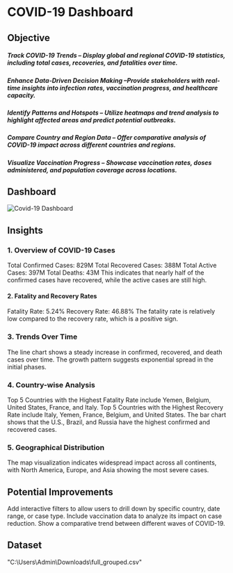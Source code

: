 # COVID-19 Dashboard

## Objective

##### Track COVID-19 Trends – Display global and regional COVID-19 statistics, including total cases, recoveries, and fatalities over time.
##### Enhance Data-Driven Decision Making –Provide stakeholders with real-time insights into infection rates, vaccination progress, and healthcare capacity.
##### Identify Patterns and Hotspots – Utilize heatmaps and trend analysis to highlight affected areas and predict potential outbreaks.
##### Compare Country and Region Data –  Offer comparative analysis of COVID-19 impact across different countries and regions.
##### Visualize Vaccination Progress – Showcase vaccination rates, doses administered, and population coverage across locations.

## Dashboard
![Covid-19 Dashboard](https://github.com/user-attachments/assets/4356adad-5ca5-462f-a586-d6bbb76681e5)

## Insights
### 1. Overview of COVID-19 Cases
Total Confirmed Cases: 829M
Total Recovered Cases: 388M
Total Active Cases: 397M
Total Deaths: 43M
This indicates that nearly half of the confirmed cases have recovered, while the active cases are still high.

#### 2. Fatality and Recovery Rates
Fatality Rate: 5.24%
Recovery Rate: 46.88%
The fatality rate is relatively low compared to the recovery rate, which is a positive sign.

### 3. Trends Over Time
The line chart shows a steady increase in confirmed, recovered, and death cases over time.
The growth pattern suggests exponential spread in the initial phases.
### 4. Country-wise Analysis
Top 5 Countries with the Highest Fatality Rate include Yemen, Belgium, United States, France, and Italy.
Top 5 Countries with the Highest Recovery Rate include Italy, Yemen, France, Belgium, and United States.
The bar chart shows that the U.S., Brazil, and Russia have the highest confirmed and recovered cases.
### 5. Geographical Distribution
The map visualization indicates widespread impact across all continents, with North America, Europe, and Asia showing the most severe cases.

## Potential Improvements
Add interactive filters to allow users to drill down by specific country, date range, or case type.
Include vaccination data to analyze its impact on case reduction.
Show a comparative trend between different waves of COVID-19.

## Dataset
"C:\Users\Admin\Downloads\full_grouped.csv"
